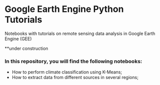 # Google Earth Engine Python Tutorials
Notebooks with tutorials on remote sensing data analysis in Google Earth Engine (GEE)

**under construction

### In this repository, you will find the following notebooks:
- How to perform climate classification using K-Means;
- How to extract data from different sources in several regions;












